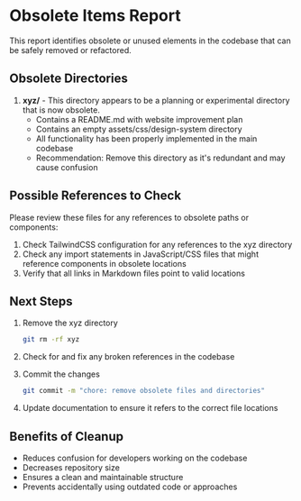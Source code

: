 # Obsolete Items Report

This report identifies obsolete or unused elements in the codebase that can be safely removed or refactored.

## Obsolete Directories

1. **xyz/** - This directory appears to be a planning or experimental directory that is now obsolete.
   - Contains a README.md with website improvement plan
   - Contains an empty assets/css/design-system directory
   - All functionality has been properly implemented in the main codebase
   - Recommendation: Remove this directory as it's redundant and may cause confusion

## Possible References to Check

Please review these files for any references to obsolete paths or components:

1. Check TailwindCSS configuration for any references to the xyz directory
2. Check any import statements in JavaScript/CSS files that might reference components in obsolete locations
3. Verify that all links in Markdown files point to valid locations

## Next Steps

1. Remove the xyz directory
   ```bash
   git rm -rf xyz
   ```

2. Check for and fix any broken references in the codebase
3. Commit the changes
   ```bash
   git commit -m "chore: remove obsolete files and directories"
   ```

4. Update documentation to ensure it refers to the correct file locations

## Benefits of Cleanup

- Reduces confusion for developers working on the codebase
- Decreases repository size
- Ensures a clean and maintainable structure
- Prevents accidentally using outdated code or approaches